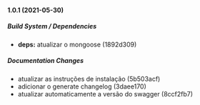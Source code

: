 #### 1.0.1 (2021-05-30)

##### Build System / Dependencies

* **deps:**  atualizar o mongoose (1892d309)

##### Documentation Changes

*  atualizar as instruções de instalação (5b503acf)
*  adicionar o generate changelog (3daee170)
*  atualizar automaticamente a versão do swagger (8ccf2fb7)

